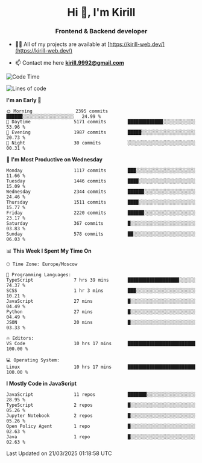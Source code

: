 <h1 align="center">Hi 👋, I'm Kirill</h1>
<h3 align="center">Frontend & Backend developer</h3>

- 👨‍💻 All of my projects are available at [https://kirill-web.dev/](https://kirill-web.dev/)

- 📫 Contact me here **kirill.9992@gmail.com**











<!--START_SECTION:waka-->
![Code Time](http://img.shields.io/badge/Code%20Time-2%2C173%20hrs%2054%20mins-blue)

![Lines of code](https://img.shields.io/badge/From%20Hello%20World%20I%27ve%20Written-5.5%20million%20lines%20of%20code-blue)

**I'm an Early 🐤** 

```text
🌞 Morning                2395 commits        ██████░░░░░░░░░░░░░░░░░░░   24.99 % 
🌆 Daytime                5171 commits        █████████████░░░░░░░░░░░░   53.96 % 
🌃 Evening                1987 commits        █████░░░░░░░░░░░░░░░░░░░░   20.73 % 
🌙 Night                  30 commits          ░░░░░░░░░░░░░░░░░░░░░░░░░   00.31 % 
```
📅 **I'm Most Productive on Wednesday** 

```text
Monday                   1117 commits        ███░░░░░░░░░░░░░░░░░░░░░░   11.66 % 
Tuesday                  1446 commits        ████░░░░░░░░░░░░░░░░░░░░░   15.09 % 
Wednesday                2344 commits        ██████░░░░░░░░░░░░░░░░░░░   24.46 % 
Thursday                 1511 commits        ████░░░░░░░░░░░░░░░░░░░░░   15.77 % 
Friday                   2220 commits        ██████░░░░░░░░░░░░░░░░░░░   23.17 % 
Saturday                 367 commits         █░░░░░░░░░░░░░░░░░░░░░░░░   03.83 % 
Sunday                   578 commits         ██░░░░░░░░░░░░░░░░░░░░░░░   06.03 % 
```


📊 **This Week I Spent My Time On** 

```text
🕑︎ Time Zone: Europe/Moscow

💬 Programming Languages: 
TypeScript               7 hrs 39 mins       ███████████████████░░░░░░   74.37 % 
SCSS                     1 hr 3 mins         ███░░░░░░░░░░░░░░░░░░░░░░   10.21 % 
JavaScript               27 mins             █░░░░░░░░░░░░░░░░░░░░░░░░   04.49 % 
Python                   27 mins             █░░░░░░░░░░░░░░░░░░░░░░░░   04.49 % 
JSON                     20 mins             █░░░░░░░░░░░░░░░░░░░░░░░░   03.33 % 

🔥 Editors: 
VS Code                  10 hrs 17 mins      █████████████████████████   100.00 % 

💻 Operating System: 
Linux                    10 hrs 17 mins      █████████████████████████   100.00 % 
```

**I Mostly Code in JavaScript** 

```text
JavaScript               11 repos            ███████░░░░░░░░░░░░░░░░░░   28.95 % 
TypeScript               2 repos             █░░░░░░░░░░░░░░░░░░░░░░░░   05.26 % 
Jupyter Notebook         2 repos             █░░░░░░░░░░░░░░░░░░░░░░░░   05.26 % 
Open Policy Agent        1 repo              █░░░░░░░░░░░░░░░░░░░░░░░░   02.63 % 
Java                     1 repo              █░░░░░░░░░░░░░░░░░░░░░░░░   02.63 % 
```




 Last Updated on 21/03/2025 01:18:58 UTC
<!--END_SECTION:waka-->
